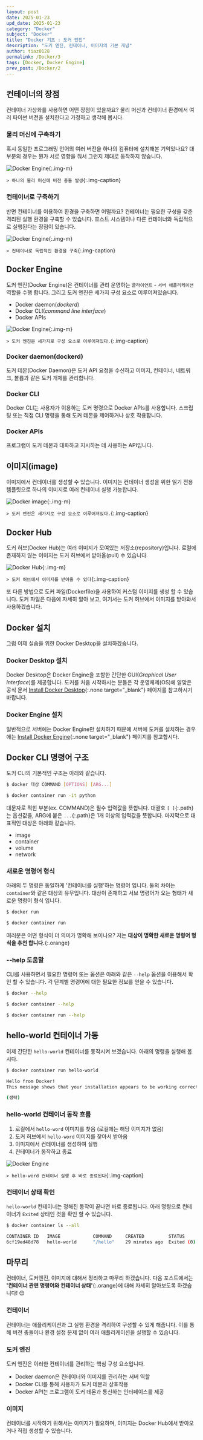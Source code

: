 ```yaml
---
layout: post
date: 2025-01-23
upd_date: 2025-01-23
category: "Docker"
subject: "Docker"
title: "Docker 기초 : 도커 엔진"
description: "도커 엔진, 컨테이너, 이미지의 기본 개념"
author: tiaz0128
permalink: /Docker/3
tags: [Docker, Docker Engine]
prev_post: /Docker/2
---
```


## 컨테이너의 장점

컨테이너 가상화를 사용하면 어떤 장점이 있을까요? 물리 머신과 컨테이너 환경에서 여러 파이썬 버전을 설치한다고 가정하고 생각해 봅시다.

### 물리 머신에 구축하기

혹시 동일한 프로그래밍 언어의 여러 버전을 하나의 컴퓨터에 설치해본 기억있나요? 대부분의 경우는 뭔가 서로 영향을 줘서 그런지 제대로 동작하지 않습니다.

![Docker Engine](/assets/img/content/Docker/003/001.png){:.img-m}

`> 하나의 물리 머신에 버전 충돌 발생`{:.img-caption}

### 컨테이너로 구축하기

반면 컨테이너를 이용하여 환경을 구축하면 어떨까요? 컨테이너는 필요한 구성을 갖춘 격리된 실행 환경을 구축할 수 있습니다. 호스트 시스템이나 다른 컨테이너와 독립적으로 실행된다는 장점이 있습니다.

![Docker Engine](/assets/img/content/Docker/003/002.png){:.img-m}

`> 컨테이너로 독립적인 환경을 구축`{:.img-caption}

## Docker Engine

도커 엔진(Docker Engine)은 컨테이너를 관리 운영하는 `클라이언트` - `서버 애플리케이션` 역할을 수행 합니다. 그리고 도커 엔진은 세가지 구성 요소로 이루어져있습니다.

- Docker daemon(_dockerd_)
- Docker CLI(_command line interface_)
- Docker APIs

![Docker Engine](/assets/img/content/Docker/003/003.png){:.img-m}

`> 도커 엔진은 세가지로 구성 요소로 이루어져있다.`{:.img-caption}

### Docker daemon(dockerd)

도커 데몬(Docker Daemon)은 도커 API 요청을 수신하고 이미지, 컨테이너, 네트워크, 볼륨과 같은 도커 개체를 관리합니다.

### Docker CLI

Docker CLI는 사용자가 이용하는 도커 명령으로 Docker APIs를 사용합니다. 스크립팅 또는 직접 CLI 명령을 통해 도커 데몬을 제어하거나 상호 작용합니다.

### Docker APIs

프로그램이 도커 데몬과 대화하고 지시하는 데 사용하는 API입니다.

## 이미지(image)

이미지에서 컨테이너를 생성할 수 있습니다. 이미지는 컨테이너 생성을 위한 읽기 전용 템플릿으로 하나의 이미지로 여러 컨테이너 실행 가능합니다.

![Docker image](/assets/img/content/Docker/003/004.png){:.img-m}

`> 도커 엔진은 세가지로 구성 요소로 이루어져있다.`{:.img-caption}

## Docker Hub

도커 허브(Docker Hub)는 여러 이미지가 모여있는 저장소(repository)입니다. 로컬에 존재하지 않는 이미지는 도커 허브에서 받아올(pull) 수 있습니다.

![Docker Hub](/assets/img/content/Docker/003/005.png){:.img-m}

`> 도커 허브에서 이미지를 받아올 수 있다`{:.img-caption}

또 다른 방법으로 도커 파일(Dockerfile)을 사용하여 커스텀 이미지를 생성 할 수 있습니다. 도커 파일은 다음에 자세히 알아 보고, 여기서는 도커 허브에서 이미지를 받아와서 사용하겠습니다.

## Docker 설치

그럼 이제 실습을 위한 Docker Desktop을 설치하겠습니다.

### Docker Desktop 설치

Docker Desktop은 Docker Engine을 포함한 간단한 GUI(_Graphical User Interface_)를 제공합니다. 도커를 처음 시작하시는 분들은 각 운영체제(OS)에 알맞은 공식 문서 [Install Docker Desktop](https://docs.docker.com/desktop/){:.none target="_blank"} 페이지를 참고하시기 바랍니다.

### Docker Engine 설치

일반적으로 서버에는 Docker Engine만 설치하기 때문에 서버에 도커를 설치하는 경우에는 [Install Docker Engine](https://docs.docker.com/engine/install/){:.none target="_blank"} 페이지를 참고합시다.

## Docker CLI 명령어 구조

도커 CLI의 기본적인 구조는 아래와 같습니다.

```bash
$ docker 대상 COMMAND [OPTIONS] [ARG...]

$ docker container run -it python
```

대문자로 적힌 부분(ex. COMMAND)은 필수 입력값을 뜻합니다. 대괄호 `[ ]`{:.path}는 옵션값을, ARG에 붙은 `...`{:.path}은 1개 이상의 입력값을 뜻합니다. 마지막으로 대표적인 대상은 아래와 같습니다.

- image
- container
- volume
- network

### 새로운 명령어 형식

아래의 두 명령은 동일하게 '컨테이너를 실행'하는 명령어 입니다. 둘의 차이는 `container`와 같은 대상의 유무입니다. 대상이 존재하고 서브 명령어가 오는 형태가 새로운 명령어 형식 입니다.

```bash
$ docker run

$ docker container run
```

여러분은 어떤 형식이 더 의미가 명확해 보이나요? 저는 **대상이 명확한 새로운 명령어 형식을 추천 합니다.**{:.orange}

### --help 도움말

CLI를 사용하면서 필요한 명령어 또는 옵션은 아래와 같은 `--help` 옵션을 이용해서 확인 할 수 있습니다. 각 단계별 명령어에 대한 필요한 정보를 얻을 수 있습니다.

```bash
$ docker --help

$ docker container --help

$ docker container run --help
```

## hello-world 컨테이너 가동

이제 간단한 `hello-world` 컨테이너를 동작시켜 보겠습니다. 아래의 명령을 실행해 봅시다.

```bash
$ docker container run hello-world
```

```bash
Hello from Docker!
This message shows that your installation appears to be working correctly.

(생략)
```

### hello-world 컨테이너 동작 흐름

1. 로컬에서 `hello-word` 이미지를 찾음 (로컬에는 해당 이미지가 없음)
2. 도커 허브에서 `hello-word` 이미지를 찾아서 받아옴
3. 이미지에서 컨테이너를 생성하여 실행
4. 컨테이너가 동작하고 종료

![Docker Engine](/assets/img/content/Docker/003/006.png)

`> hello-word 컨테이너 실행 후 바로 종료된다`{:.img-caption}

### 컨테이너 상태 확인

`hello-world` 컨테이너는 정해진 동작이 끝나면 바로 종료됩니다. 아래 명령으로 컨테이너가 `Exited` 상태인 것을 확인 할 수 있습니다.

```bash
$ docker container ls --all
```

```bash
CONTAINER ID   IMAGE            COMMAND     CREATED         STATUS
6cf19ed48d78   hello-world      "/hello"    29 minutes ago  Exited (0) 29 minutes ago
```

## 마무리

컨테이너, 도커엔진, 이미지에 대해서 정리하고 마무리 하겠습니다. 다음 포스트에서는 **'컨테이너 관련 명령어와 컨테이너 상태'**{:.orange}에 대해 자세히 알아보도록 하겠습니다! 😊

### 컨테이너

컨테이너는 애플리케이션과 그 실행 환경을 격리하여 구성할 수 있게 해줍니다. 이를 통해 버전 충돌이나 환경 설정 문제 없이 여러 애플리케이션을 실행할 수 있습니다.

### 도커 엔진

도커 엔진은 이러한 컨테이너를 관리하는 핵심 구성 요소입니다.

- Docker daemon은 컨테이너와 이미지를 관리하는 서버 역할
- Docker CLI를 통해 사용자가 도커 데몬과 상호작용
- Docker API는 프로그램이 도커 데몬과 통신하는 인터페이스를 제공

### 이미지

컨테이너를 시작하기 위해서는 이미지가 필요하며, 이미지는 Docker Hub에서 받아오거나 직접 생성할 수 있습니다.
